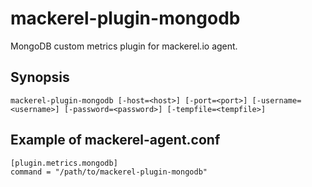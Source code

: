 mackerel-plugin-mongodb
=====================

MongoDB custom metrics plugin for mackerel.io agent.

## Synopsis

```shell
mackerel-plugin-mongodb [-host=<host>] [-port=<port>] [-username=<username>] [-password=<password>] [-tempfile=<tempfile>]
```

## Example of mackerel-agent.conf

```
[plugin.metrics.mongodb]
command = "/path/to/mackerel-plugin-mongodb"
```
